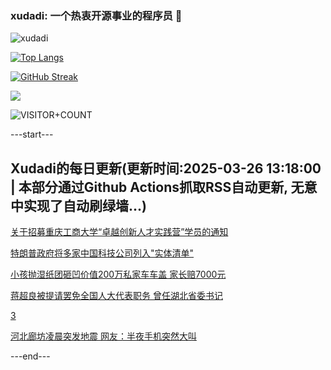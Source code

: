 ### xudadi: 一个热衷开源事业的程序员 👋

![xudadi](https://github-readme-stats-git-masterorgs-github-readme-stats-team.vercel.app/api?username=xudadi)

[![Top Langs](https://github-readme-stats.vercel.app/api/top-langs/?username=xudadi)](https://github.com/anuraghazra/github-readme-stats)

[![GitHub Streak](https://streak-stats.demolab.com?user=xudadi&locale=zh_Hans)](https://git.io/streak-stats)

![](https://raw.githubusercontent.com/xudadi/xudadi/main/assets/github-contribution-grid-snake.svg)

![VISITOR+COUNT](https://komarev.com/ghpvc/?username=xudadi&label=VISITOR+COUNT)


---start---

## Xudadi的每日更新(更新时间:2025-03-26 13:18:00 | 本部分通过Github Actions抓取RSS自动更新, 无意中实现了自动刷绿墙...)

[关于招募重庆工商大学“卓越创新人才实践营”学员的通知](https://www.gongkaoleida.com/article/2335621)

[特朗普政府将多家中国科技公司列入"实体清单"](https://m.163.com/news/article/JRIFD0KL05198CJN.html)

[小孩抛湿纸团砸凹价值200万私家车车盖 家长赔7000元](https://m.163.com/news/article/JRH26FC805129QAF.html)

[蒋超良被提请罢免全国人大代表职务 曾任湖北省委书记](https://m.163.com/news/article/JRIE0MJB051482MP.html)

[3](https://m.163.com/touch/news/sub/domestic)

[河北廊坊凌晨突发地震 网友：半夜手机突然大叫](https://m.163.com/news/article/JRIEL9790512B07B.html)

---end---
